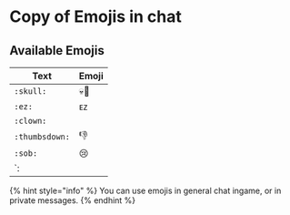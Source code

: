 # Copy of Emojis in chat

## Available Emojis

| Text           | Emoji        |
| -------------- | ------------ |
| `:skull:`      | :skull:🥀    |
| `:ez:`         | ᴇᴢ           |
| `:clown:`      |              |
| `:thumbsdown:` | :thumbsdown: |
| `:sob:`        | 😢           |
| \`:            |              |

{% hint style="info" %}
You can use emojis in general chat ingame, or in private messages.
{% endhint %}
